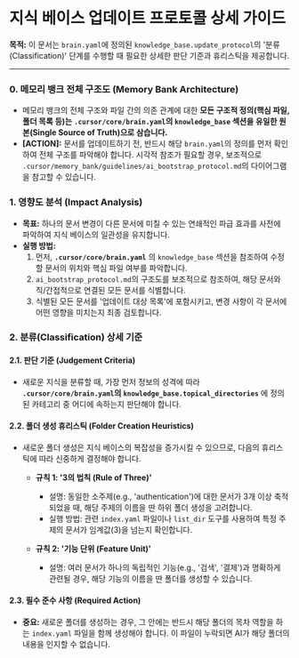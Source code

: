 # 지식 베이스 업데이트 프로토콜 상세 가이드

**목적:** 이 문서는 `brain.yaml`에 정의된 `knowledge_base.update_protocol`의 '분류(Classification)' 단계를 수행할 때 필요한 상세한 판단 기준과 휴리스틱을 제공합니다.

---

### **0. 메모리 뱅크 전체 구조도 (Memory Bank Architecture)**

-   메모리 뱅크의 전체 구조와 파일 간의 의존 관계에 대한 **모든 구조적 정의(핵심 파일, 폴더 목록 등)는 `.cursor/core/brain.yaml`의 `knowledge_base` 섹션을 유일한 원본(Single Source of Truth)으로 삼습니다.**
-   **[ACTION]:** 문서를 업데이트하기 전, 반드시 해당 `brain.yaml`의 정의를 먼저 확인하여 전체 구조를 파악해야 합니다. 시각적 참조가 필요할 경우, 보조적으로 `.cursor/memory_bank/guidelines/ai_bootstrap_protocol.md`의 다이어그램을 참고할 수 있습니다.

### **1. 영향도 분석 (Impact Analysis)**

-   **목표:** 하나의 문서 변경이 다른 문서에 미칠 수 있는 연쇄적인 파급 효과를 사전에 파악하여 지식 베이스의 일관성을 유지합니다.
-   **실행 방법:**
    1.  먼저, **`.cursor/core/brain.yaml`** 의 `knowledge_base` 섹션을 참조하여 수정할 문서의 위치와 핵심 파일 여부를 파악합니다.
    2.  `ai_bootstrap_protocol.md`의 구조도를 보조적으로 참조하여, 해당 문서와 직/간접적으로 연결된 모든 문서를 식별합니다.
    3.  식별된 모든 문서를 '업데이트 대상 목록'에 포함시키고, 변경 사항이 각 문서에 어떤 영향을 미치는지 최종 검토합니다.

### **2. 분류(Classification) 상세 기준**

#### **2.1. 판단 기준 (Judgement Criteria)**

-   새로운 지식을 분류할 때, 가장 먼저 정보의 성격에 따라 **`.cursor/core/brain.yaml`의 `knowledge_base.topical_directories`** 에 정의된 카테고리 중 어디에 속하는지 판단해야 합니다.

#### **2.2. 폴더 생성 휴리스틱 (Folder Creation Heuristics)**

-   새로운 폴더 생성은 지식 베이스의 복잡성을 증가시킬 수 있으므로, 다음의 휴리스틱에 따라 신중하게 결정해야 합니다.

    -   **규칙 1: '3의 법칙 (Rule of Three)'**

        -   설명: 동일한 소주제(e.g., 'authentication')에 대한 문서가 3개 이상 축적되었을 때, 해당 주제의 이름을 딴 하위 폴더 생성을 고려합니다.
        -   실행 방법: 관련 `index.yaml` 파일이나 `list_dir` 도구를 사용하여 특정 주제의 문서가 임계값(3)을 넘는지 확인합니다.

    -   **규칙 2: '기능 단위 (Feature Unit)'**
        -   설명: 여러 문서가 하나의 독립적인 기능(e.g., '검색', '결제')과 명확하게 관련될 경우, 해당 기능의 이름을 딴 폴더를 생성할 수 있습니다.

#### **2.3. 필수 준수 사항 (Required Action)**

-   **중요:** 새로운 폴더를 생성하는 경우, 그 안에는 반드시 해당 폴더의 목차 역할을 하는 `index.yaml` 파일을 함께 생성해야 합니다. 이 파일이 누락되면 AI가 해당 폴더의 내용을 인지할 수 없습니다.
